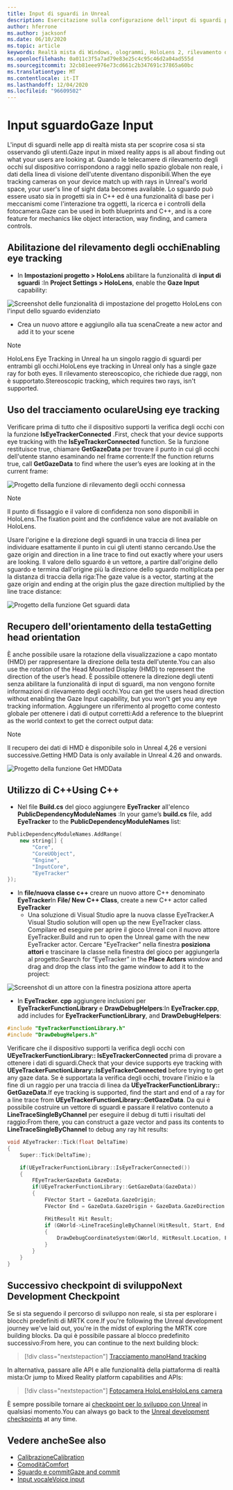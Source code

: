 ```yaml
---
title: Input di sguardi in Unreal
description: Esercitazione sulla configurazione dell'input di sguardi per HoloLens e Unreal Engine
author: hferrone
ms.author: jacksonf
ms.date: 06/10/2020
ms.topic: article
keywords: Realtà mista di Windows, ologrammi, HoloLens 2, rilevamento degli occhi, input di sguardi, visualizzazione montata su schermo, Unreal Engine, auricolare realtà mista, auricolare della realtà mista di Windows, auricolare della realtà virtuale
ms.openlocfilehash: 0a011c3f5a7ad79e83e25c4c95c46d2a04ad555d
ms.sourcegitcommit: 32cb81eee976e73cd661c2b347691c37865a60bc
ms.translationtype: MT
ms.contentlocale: it-IT
ms.lasthandoff: 12/04/2020
ms.locfileid: "96609502"
---
```

# <a name="gaze-input"></a><span data-ttu-id="417cc-104">Input sguardo</span><span class="sxs-lookup"><span data-stu-id="417cc-104">Gaze Input</span></span>

<span data-ttu-id="417cc-105">L'input di sguardi nelle app di realtà mista sta per scoprire cosa si sta osservando gli utenti.</span><span class="sxs-lookup"><span data-stu-id="417cc-105">Gaze input in mixed reality apps is all about finding out what your users are looking at.</span></span> <span data-ttu-id="417cc-106">Quando le telecamere di rilevamento degli occhi sul dispositivo corrispondono a raggi nello spazio globale non reale, i dati della linea di visione dell'utente diventano disponibili.</span><span class="sxs-lookup"><span data-stu-id="417cc-106">When the eye tracking cameras on your device match up with rays in Unreal's world space, your user's line of sight data becomes available.</span></span> <span data-ttu-id="417cc-107">Lo sguardo può essere usato sia in progetti sia in C++ ed è una funzionalità di base per i meccanismi come l'interazione tra oggetti, la ricerca e i controlli della fotocamera.</span><span class="sxs-lookup"><span data-stu-id="417cc-107">Gaze can be used in both blueprints and C++, and is a core feature for mechanics like object interaction, way finding, and camera controls.</span></span>

## <a name="enabling-eye-tracking"></a><span data-ttu-id="417cc-108">Abilitazione del rilevamento degli occhi</span><span class="sxs-lookup"><span data-stu-id="417cc-108">Enabling eye tracking</span></span>

- <span data-ttu-id="417cc-109">In **Impostazioni progetto > HoloLens** abilitare la funzionalità di **input di sguardi** :</span><span class="sxs-lookup"><span data-stu-id="417cc-109">In **Project Settings > HoloLens**, enable the **Gaze Input** capability:</span></span>

![Screenshot delle funzionalità di impostazione del progetto HoloLens con l'input dello sguardo evidenziato](images/unreal-gaze-img-01.png)

- <span data-ttu-id="417cc-111">Crea un nuovo attore e aggiungilo alla tua scena</span><span class="sxs-lookup"><span data-stu-id="417cc-111">Create a new actor and add it to your scene</span></span>

> [!NOTE]
> <span data-ttu-id="417cc-112">HoloLens Eye Tracking in Unreal ha un singolo raggio di sguardi per entrambi gli occhi.</span><span class="sxs-lookup"><span data-stu-id="417cc-112">HoloLens eye tracking in Unreal only has a single gaze ray for both eyes.</span></span> <span data-ttu-id="417cc-113">Il rilevamento stereoscopico, che richiede due raggi, non è supportato.</span><span class="sxs-lookup"><span data-stu-id="417cc-113">Stereoscopic tracking, which requires two rays, isn't supported.</span></span>

## <a name="using-eye-tracking"></a><span data-ttu-id="417cc-114">Uso del tracciamento oculare</span><span class="sxs-lookup"><span data-stu-id="417cc-114">Using eye tracking</span></span>

<span data-ttu-id="417cc-115">Verificare prima di tutto che il dispositivo supporti la verifica degli occhi con la funzione **IsEyeTrackerConnected** .</span><span class="sxs-lookup"><span data-stu-id="417cc-115">First, check that your device supports eye tracking with the **IsEyeTrackerConnected** function.</span></span>  <span data-ttu-id="417cc-116">Se la funzione restituisce true, chiamare **GetGazeData** per trovare il punto in cui gli occhi dell'utente stanno esaminando nel frame corrente:</span><span class="sxs-lookup"><span data-stu-id="417cc-116">If the function returns true, call **GetGazeData** to find where the user’s eyes are looking at in the current frame:</span></span>

![Progetto della funzione di rilevamento degli occhi connessa](images/unreal-gaze-img-02.png)

> [!NOTE]
> <span data-ttu-id="417cc-118">Il punto di fissaggio e il valore di confidenza non sono disponibili in HoloLens.</span><span class="sxs-lookup"><span data-stu-id="417cc-118">The fixation point and the confidence value are not available on HoloLens.</span></span>

<span data-ttu-id="417cc-119">Usare l'origine e la direzione degli sguardi in una traccia di linea per individuare esattamente il punto in cui gli utenti stanno cercando.</span><span class="sxs-lookup"><span data-stu-id="417cc-119">Use the gaze origin and direction in a line trace to find out exactly where your users are looking.</span></span>  <span data-ttu-id="417cc-120">Il valore dello sguardo è un vettore, a partire dall'origine dello sguardo e termina dall'origine più la direzione dello sguardo moltiplicata per la distanza di traccia della riga:</span><span class="sxs-lookup"><span data-stu-id="417cc-120">The gaze value is a vector, starting at the gaze origin and ending at the origin plus the gaze direction multiplied by the line trace distance:</span></span>

![Progetto della funzione Get sguardi data](images/unreal-gaze-img-03.png)

## <a name="getting-head-orientation"></a><span data-ttu-id="417cc-122">Recupero dell'orientamento della testa</span><span class="sxs-lookup"><span data-stu-id="417cc-122">Getting head orientation</span></span>

<span data-ttu-id="417cc-123">È anche possibile usare la rotazione della visualizzazione a capo montato (HMD) per rappresentare la direzione della testa dell'utente.</span><span class="sxs-lookup"><span data-stu-id="417cc-123">You can also use the rotation of the Head Mounted Display (HMD) to represent the direction of the user’s head.</span></span> <span data-ttu-id="417cc-124">È possibile ottenere la direzione degli utenti senza abilitare la funzionalità di input di sguardi, ma non vengono fornite informazioni di rilevamento degli occhi.</span><span class="sxs-lookup"><span data-stu-id="417cc-124">You can get the users head direction without enabling the Gaze Input capability, but you won't get you any eye tracking information.</span></span>  <span data-ttu-id="417cc-125">Aggiungere un riferimento al progetto come contesto globale per ottenere i dati di output corretti:</span><span class="sxs-lookup"><span data-stu-id="417cc-125">Add a reference to the blueprint as the world context to get the correct output data:</span></span>

> [!NOTE]
> <span data-ttu-id="417cc-126">Il recupero dei dati di HMD è disponibile solo in Unreal 4,26 e versioni successive.</span><span class="sxs-lookup"><span data-stu-id="417cc-126">Getting HMD Data is only available in Unreal 4.26 and onwards.</span></span>

![Progetto della funzione Get HMDData](images/unreal-gaze-img-04.png)

## <a name="using-c"></a><span data-ttu-id="417cc-128">Utilizzo di C++</span><span class="sxs-lookup"><span data-stu-id="417cc-128">Using C++</span></span>

- <span data-ttu-id="417cc-129">Nel file **Build.cs** del gioco aggiungere **EyeTracker** all'elenco **PublicDependencyModuleNames** :</span><span class="sxs-lookup"><span data-stu-id="417cc-129">In your game’s **build.cs** file, add **EyeTracker** to the **PublicDependencyModuleNames** list:</span></span>

```cpp
PublicDependencyModuleNames.AddRange(
    new string[] {
        "Core",
        "CoreUObject",
        "Engine",
        "InputCore",
        "EyeTracker"
});
```

- <span data-ttu-id="417cc-130">In **file/nuova classe c++** creare un nuovo attore C++ denominato **EyeTracker**</span><span class="sxs-lookup"><span data-stu-id="417cc-130">In **File/ New C++ Class**, create a new C++ actor called **EyeTracker**</span></span>
    - <span data-ttu-id="417cc-131">Una soluzione di Visual Studio apre la nuova classe EyeTracker.</span><span class="sxs-lookup"><span data-stu-id="417cc-131">A Visual Studio solution will open up the new EyeTracker class.</span></span> <span data-ttu-id="417cc-132">Compilare ed eseguire per aprire il gioco Unreal con il nuovo attore EyeTracker.</span><span class="sxs-lookup"><span data-stu-id="417cc-132">Build and run to open the Unreal game with the new EyeTracker actor.</span></span>  <span data-ttu-id="417cc-133">Cercare "EyeTracker" nella finestra **posiziona attori** e trascinare la classe nella finestra del gioco per aggiungerla al progetto:</span><span class="sxs-lookup"><span data-stu-id="417cc-133">Search for “EyeTracker” in the **Place Actors** window and drag and drop the class into the game window to add it to the project:</span></span>

![Screenshot di un attore con la finestra posiziona attore aperta](images/unreal-gaze-img-06.png)

- <span data-ttu-id="417cc-135">In **EyeTracker. cpp** aggiungere inclusioni per **EyeTrackerFunctionLibrary** e **DrawDebugHelpers**:</span><span class="sxs-lookup"><span data-stu-id="417cc-135">In **EyeTracker.cpp**, add includes for **EyeTrackerFunctionLibrary**, and **DrawDebugHelpers**:</span></span>

```cpp
#include "EyeTrackerFunctionLibrary.h"
#include "DrawDebugHelpers.h"
```

<span data-ttu-id="417cc-136">Verificare che il dispositivo supporti la verifica degli occhi con **UEyeTrackerFunctionLibrary:: IsEyeTrackerConnected** prima di provare a ottenere i dati di sguardi.</span><span class="sxs-lookup"><span data-stu-id="417cc-136">Check that your device supports eye tracking with **UEyeTrackerFunctionLibrary::IsEyeTrackerConnected** before trying to get any gaze data.</span></span>  <span data-ttu-id="417cc-137">Se è supportata la verifica degli occhi, trovare l'inizio e la fine di un raggio per una traccia di linea da **UEyeTrackerFunctionLibrary:: GetGazeData**.</span><span class="sxs-lookup"><span data-stu-id="417cc-137">If eye tracking is supported, find the start and end of a ray for a line trace from **UEyeTrackerFunctionLibrary::GetGazeData**.</span></span> <span data-ttu-id="417cc-138">Da qui è possibile costruire un vettore di sguardi e passare il relativo contenuto a **LineTraceSingleByChannel** per eseguire il debug di tutti i risultati del raggio:</span><span class="sxs-lookup"><span data-stu-id="417cc-138">From there, you can construct a gaze vector and pass its contents to **LineTraceSingleByChannel** to debug any ray hit results:</span></span>

```cpp
void AEyeTracker::Tick(float DeltaTime)
{
    Super::Tick(DeltaTime);

    if(UEyeTrackerFunctionLibrary::IsEyeTrackerConnected())
    {
        FEyeTrackerGazeData GazeData;
        if(UEyeTrackerFunctionLibrary::GetGazeData(GazeData))
        {
            FVector Start = GazeData.GazeOrigin;
            FVector End = GazeData.GazeOrigin + GazeData.GazeDirection * 100;

            FHitResult Hit Result;
            if (GWorld->LineTraceSingleByChannel(HitResult, Start, End, ECollisionChannel::ECC_Visiblity))
            {
                DrawDebugCoordinateSystem(GWorld, HitResult.Location, FQuat::Identity.Rotator(), 10);
            }
        }
    }
}
```

## <a name="next-development-checkpoint"></a><span data-ttu-id="417cc-139">Successivo checkpoint di sviluppo</span><span class="sxs-lookup"><span data-stu-id="417cc-139">Next Development Checkpoint</span></span>

<span data-ttu-id="417cc-140">Se si sta seguendo il percorso di sviluppo non reale, si sta per esplorare i blocchi predefiniti di MRTK core.</span><span class="sxs-lookup"><span data-stu-id="417cc-140">If you're following the Unreal development journey we've laid out, you're in the midst of exploring the MRTK core building blocks.</span></span> <span data-ttu-id="417cc-141">Da qui è possibile passare al blocco predefinito successivo:</span><span class="sxs-lookup"><span data-stu-id="417cc-141">From here, you can continue to the next building block:</span></span>

> [!div class="nextstepaction"]
> [<span data-ttu-id="417cc-142">Tracciamento mano</span><span class="sxs-lookup"><span data-stu-id="417cc-142">Hand tracking</span></span>](unreal-hand-tracking.md)

<span data-ttu-id="417cc-143">In alternativa, passare alle API e alle funzionalità della piattaforma di realtà mista:</span><span class="sxs-lookup"><span data-stu-id="417cc-143">Or jump to Mixed Reality platform capabilities and APIs:</span></span>

> [!div class="nextstepaction"]
> [<span data-ttu-id="417cc-144">Fotocamera HoloLens</span><span class="sxs-lookup"><span data-stu-id="417cc-144">HoloLens camera</span></span>](unreal-hololens-camera.md)

<span data-ttu-id="417cc-145">È sempre possibile tornare ai [checkpoint per lo sviluppo con Unreal](unreal-development-overview.md#2-core-building-blocks) in qualsiasi momento.</span><span class="sxs-lookup"><span data-stu-id="417cc-145">You can always go back to the [Unreal development checkpoints](unreal-development-overview.md#2-core-building-blocks) at any time.</span></span>

## <a name="see-also"></a><span data-ttu-id="417cc-146">Vedere anche</span><span class="sxs-lookup"><span data-stu-id="417cc-146">See also</span></span>
* [<span data-ttu-id="417cc-147">Calibrazione</span><span class="sxs-lookup"><span data-stu-id="417cc-147">Calibration</span></span>](../../calibration.md)
* [<span data-ttu-id="417cc-148">Comodità</span><span class="sxs-lookup"><span data-stu-id="417cc-148">Comfort</span></span>](../../design/comfort.md)
* [<span data-ttu-id="417cc-149">Sguardo e commit</span><span class="sxs-lookup"><span data-stu-id="417cc-149">Gaze and commit</span></span>](../../design/gaze-and-commit.md)
* [<span data-ttu-id="417cc-150">Input vocale</span><span class="sxs-lookup"><span data-stu-id="417cc-150">Voice input</span></span>](../../out-of-scope/voice-design.md)
